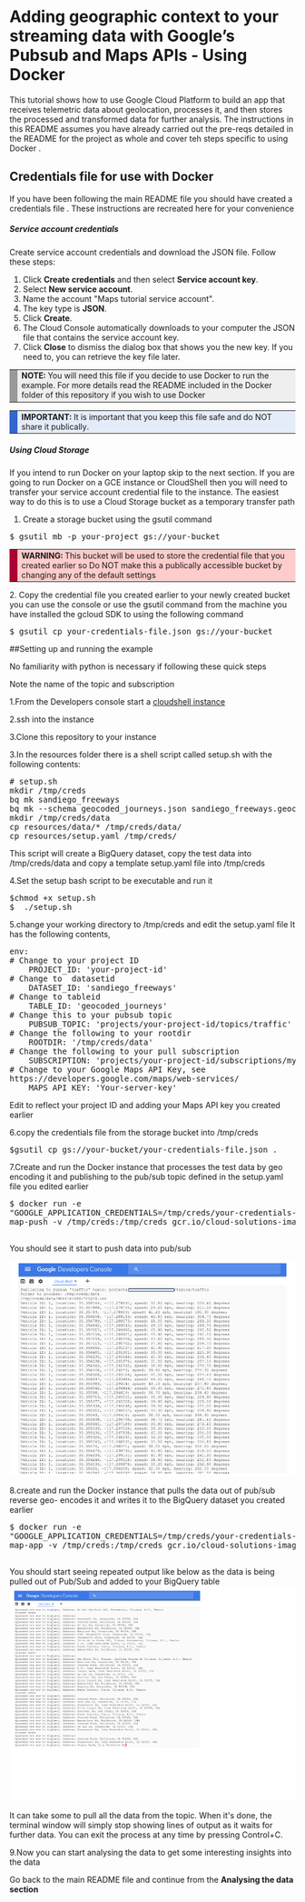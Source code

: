 <!--
Conversion notes (using libgdc version 59):
-->

<!-- generated styles -->
<style type=text/css>
  .tab0 {background-color:#3366cc;color:#333333;}
  .tab1 {background-color:#e5ecf9;}
  .tab2 {background-color:#aa0033;color:#333333;}
  .tab3 {background-color:#ffcccc;}
  .tab4 {background-color:#aa0033;}
  .tab5 {background-color:#999999;}
  .tab6 {background-color:#efefef;}
</style>


# Adding geographic context to your streaming data with Google’s Pubsub and Maps APIs - Using Docker


This tutorial shows how to use Google Cloud Platform to build an app that receives telemetric data about geolocation, processes it, and then stores the processed and transformed data for further analysis. 
The instructions in this README assumes you have already carried out the pre-reqs detailed in the README  for the project as whole and cover teh steps specific to using Docker .



## Credentials file for use with  Docker

If you have been following the main README file you should have created a credentials file . These instructions are recreated here for your convenience
##### Service account credentials


Create service account credentials and download the JSON file. Follow these steps:

1. Click **Create credentials** and then select **Service account key**.
1. Select **New service account**.
1. Name the account "Maps tutorial service account".
1. The key type is **JSON**.
1. Click **Create**.
1. The Cloud Console automatically downloads to your computer the JSON file that contains the service account key.
1. Click **Close** to dismiss the dialog box that shows you the new key. If you need to, you can retrieve the key file later.

<table>
 <tr>
    <td class="tab5"></td>
    <td class="tab6"><strong>NOTE: </strong>You will need this file if you decide to use Docker to run the example. For more details read the README included in the Docker folder of this repository if you wish to use Docker </td>
 </tr>
</table>


<table>
 <tr>
    <td class="tab0"></td>
    <td class="tab1"><strong>IMPORTANT: </strong>It is important that you keep this file safe and do NOT share it publically.</td>
 </tr>
</table>

##### Using Cloud Storage
If you  intend to run Docker on your laptop skip to the next section. If you are going to run Docker on a GCE instance or CloudShell then you will need to transfer your service account credential file to the instance. The easiest way to do this is to use a Cloud Storage bucket as a temporary transfer path

1. Create a storage bucket using the gsutil command 

<pre class=prettyprint>
$ gsutil mb -p your-project gs://your-bucket
</pre>


<table>
 <tr>
    <td class="tab2"></td>
    <td class="tab3"><strong>WARNING: </strong>This bucket will be used to store the credential file that you created earlier
so Do NOT make this a publically accessible bucket by changing any of the
default settings</td>
 </tr>
</table>
2. Copy the credential file you created earlier to your newly created bucket  you
can use the console  or  use the gsutil command from the machine you have
installed the gcloud SDK to using the following command




<pre class=prettyprint>
$ gsutil cp your-credentials-file.json gs://your-bucket
</pre>  
 
  
##Setting up and running the example  


No familiarity with python
is necessary if following these quick steps


Note the name of the topic and subscription 

1.From the Developers console start a [cloudshell instance](https://cloud.google.com/cloud-shell/docs/quickstart)  

2.ssh into the instance 

3.Clone this repository to your instance

3.In the resources folder there is a  shell script called setup.sh with the following contents:  


<pre class=prettyprint>
# setup.sh
mkdir /tmp/creds
bq mk sandiego_freeways
bq mk --schema geocoded_journeys.json sandiego_freeways.geocoded_journeys
mkdir /tmp/creds/data
cp resources/data/* /tmp/creds/data/
cp resources/setup.yaml /tmp/creds/
</pre>

This script will create a BigQuery dataset, copy the test data into /tmp/creds/data and copy a template setup.yaml file into /tmp/creds

   
4.Set the setup bash script to be executable and run it 


<pre class=prettyprint>
$chmod +x setup.sh
$  ./setup.sh
</pre>

5.change your working directory to /tmp/creds and edit the setup.yaml file
It has the following contents, 


<pre class=prettyprint>
env:
# Change to your project ID
    PROJECT_ID: 'your-project-id'
# Change to  datasetid
    DATASET_ID: 'sandiego_freeways'
# Change to tableid
    TABLE_ID: 'geocoded_journeys'
# Change this to your pubsub topic
    PUBSUB_TOPIC: 'projects/your-project-id/topics/traffic'
# Change the following to your rootdir
    ROOTDIR: '/tmp/creds/data'
# Change the following to your pull subscription
    SUBSCRIPTION: 'projects/your-project-id/subscriptions/mysubscription'
# Change to your Google Maps API Key, see
https://developers.google.com/maps/web-services/
    MAPS_API_KEY: 'Your-server-key'
</pre>

Edit  to reflect your project ID and adding your
Maps API key you created earlier

6.copy the credentials file from the storage bucket  into /tmp/creds 


<pre class=prettyprint>
$gsutil cp gs://your-bucket/your-credentials-file.json . 
</pre>

 

7.Create and run the  Docker instance that processes the test data by geo
encoding it  and publishing to the pub/sub topic defined in the setup.yaml file
you edited earlier


<pre class=prettyprint>
$ docker run -e
"GOOGLE_APPLICATION_CREDENTIALS=/tmp/creds/your-credentials-file.json"  --name
map-push -v /tmp/creds:/tmp/creds gcr.io/cloud-solutions-images/map-pushapp

</pre>

You should see it start to push data into pub/sub 

![pub/sub push](images/geo_bq-push-4.png "pub/sub push")


8.create and run the Docker instance that pulls the data out of pub/sub reverse
geo- encodes it and writes it to the BigQuery dataset you created earlier


<pre class=prettyprint>
$ docker run -e
"GOOGLE_APPLICATION_CREDENTIALS=/tmp/creds/your-credentials-file.json"  --name
map-app -v /tmp/creds:/tmp/creds gcr.io/cloud-solutions-images/map-pullapp

</pre>

You should start seeing repeated output like below as the data is being pulled out of Pub/Sub and added to your BigQuery table
![pub/sub sub](images/geo_bq_pull-5.png "pub/sub pull")

It can take some to pull all the data from the topic. When it's done, the terminal window will simply stop showing lines of output as it waits for further data. You can exit the process at any time by pressing Control+C.


9.Now you can start analysing the data to get some interesting insights into the
data
 

Go back to the main README file and continue from the **Analysing the data section**


